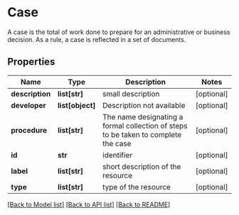 # Case

A case is the total of work done to prepare for an administrative or business decision. As a rule, a case is reflected in a set of documents.
## Properties
Name | Type | Description | Notes
------------ | ------------- | ------------- | -------------
**description** | **list[str]** | small description | [optional] 
**developer** | **list[object]** | Description not available | [optional] 
**procedure** | **list[str]** | The name designating a formal collection of steps to be taken to complete the case | [optional] 
**id** | **str** | identifier | [optional] 
**label** | **list[str]** | short description of the resource | [optional] 
**type** | **list[str]** | type of the resource | [optional] 

[[Back to Model list]](../README.md#documentation-for-models) [[Back to API list]](../README.md#documentation-for-api-endpoints) [[Back to README]](../README.md)



